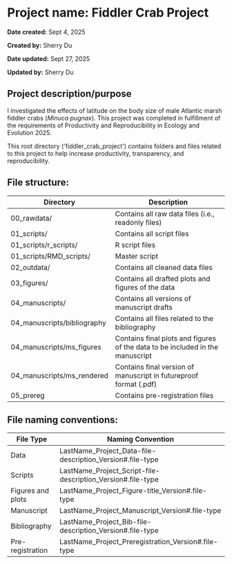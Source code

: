 # Project name: Fiddler Crab Project

**Date created:** Sept 4, 2025

**Created by:** Sherry Du

**Date updated:** Sept 27, 2025

**Updated by:** Sherry Du

## Project description/purpose

I investigated the effects of latitude on the body size of male Atlantic marsh fiddler crabs (*Minuca pugnax*). This project was completed in fulfillment of the requirements of Productivity and Reproducibility in Ecology and Evolution 2025.

This root directory ('fiddler_crab_project') contains folders and files related to this project to help increase productivity, transparency, and reproducibility.

## File structure:

| Directory       | Description                                         |
| --------------- | --------------------------------------------------- |
| 00_rawdata/     | Contains  all raw data files (i.e., readonly files) |
| 01_scripts/     | Contains all script files                           |
| 01_scripts/r_scripts/ | R script files |
| 01_scripts/RMD_scripts/ | Master script |
| 02_outdata/     | Contains all cleaned data files                     |
| 03_figures/     | Contains all drafted plots and figures of the data          |
| 04_manuscripts/ | Contains all versions of manuscript drafts          |
| 04_manuscripts/bibliography | Contains all files related to the bibliography         |
| 04_manuscripts/ms_figures | Contains final plots and figures of the data to be included in the manuscript        |
| 04_manuscripts/ms_rendered | Contains final version of manuscript in futureproof format (.pdf)      |
| 05_prereg | Contains pre-registration files       |

## File naming conventions:

| File Type                   | Naming Convention                                        |
| --------------------------- | -------------------------------------------------------- |
| Data | LastName_Project_Data-file-description_Version#.file-type         |
| Scripts                    | LastName_Project_Script-file-description_Version#.file-type              |
| Figures and plots           | LastName_Project_Figure-title_Version#.file-type          |
| Manuscript                       | LastName_Project_Manuscript_Version#.file-type |
| Bibliography                       | LastName_Project_Bib-file-description_Version#.file-type |
| Pre-registration                       | LastName_Project_Preregistration_Version#.file-type |